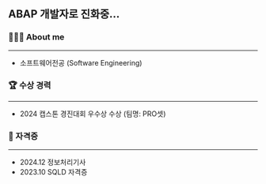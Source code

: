 ## ABAP 개발자로 진화중...


<!--내용 부분-->
<h3>👩🏻‍💻 About me</h3>
<hr>
<ul>
    <li>소프트웨어전공 (Software Engineering)</li>
</ul>

<h3>🏆 수상 경력</h3>
<hr>
<ul>
    <li>2024 캡스톤 경진대회 우수상 수상 (팀명: PRO셋)</li>
</ul>

<h3>🪪 자격증</h3>
<hr>
<ul>
    <li>2024.12 정보처리기사</li>
    <li>2023.10 SQLD 자격증</li>
</ul>
